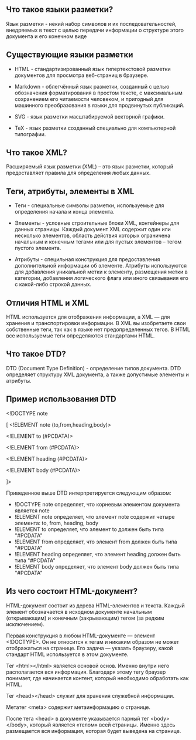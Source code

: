 ## Что такое языки разметки? 

Язык разметки - некий набор символов и их последовательностей, внедряемых в текст с целью передачи информации о структуре этого документа и его конечном виде

## Существующие языки разметки 

- HTML - стандартизированный язык гипертекстовой разметки документов для просмотра веб-страниц в браузере.

- Markdown - облегчённый язык разметки, созданный с целью обозначения форматирования в простом тексте, с максимальным сохранением его читаемости человеком, и пригодный для машинного преобразования в языки для продвинутых публикаций.

- SVG - язык разметки масштабируемой векторной графики.

- TeX - язык разметки созданный специально для компьютерной типографии.

## Что такое XML?

Расширяемый язык разметки (XML) – это язык разметки, который предоставляет правила для определения любых данных.

## Теги, атрибуты, элементы в XML

- Теги - специальные символы разметки, используемые для определения начала и конца элемента.

- Элементы - условные строительные блоки XML, контейнеры для данных страницы. Каждый документ XML содержит один или несколько элементов, область действия которых ограничена начальным и конечным тегами или для пустых элементов – тегом пустого элемента.

- Атрибуты - специльная конструкция для предоставления дополнительной информации об элементе. Атрибуты используются для добавления уникальной метки к элементу, размещения метки в категории, добавления логического флага или иного связывания его с какой-либо строкой данных.

## Отличия HTML и XML

HTML используется для отображения информации, а XML — для хранения и транспортировки информации. В XML вы изобретаете свои собственные теги, так как в языке нет предопределенных тегов. В HTML все используемые теги определяются стандартами HTML.

## Что такое DTD? 

DTD (Document Type Definition) - определение типов документа. DTD определяет структуру XML документа, а также допустимые элементы и атрибуты.

## Пример использования DTD 

\<!DOCTYPE note

[
\<!ELEMENT note (to,from,heading,body)>

\<!ELEMENT to (#PCDATA)>

\<!ELEMENT from (#PCDATA)>

\<!ELEMENT heading (#PCDATA)>

\<!ELEMENT body (#PCDATA)>

]>

Приведенное выше DTD интерпретируется следующим образом:

- !DOCTYPE note определяет, что корневым элементом документа является note
- !ELEMENT note определяет, что элемент note содержит четыре элемента: to, from, heading, body
- !ELEMENT to определяет, что элемент to должен быть типа "#PCDATA"
- !ELEMENT from определяет, что элемент from должен быть типа "#PCDATA"
- !ELEMENT heading определяет, что элемент heading должен быть типа "#PCDATA"
- !ELEMENT body определяет, что элемент body должен быть типа "#PCDATA"

## Из чего состоит HTML-документ?

HTML-документ состоит из дерева HTML-элементов и текста. Каждый элемент обозначается в исходном документе начальным (открывающим) и конечным (закрывающим) тегом (за редким исключением).

Первая конструкция в любом HTML-документе — элемент <!DOCTYPE>. Он не относится к тегам и никаким образом не может отображаться на странице. Его задача — указать браузеру, какой стандарт HTML используется в этом документе.

Тег \<html\>\</html\> является основой основ. Именно внутри него располагается вся информация. Благодаря этому тегу браузер понимает, где начинается контент, который необходимо обработать как HTML.

Тег \<head\>\</head\> служит для хранения служебной информации.

Метатег \<meta\> содержит метаинформацию о странице.

После тега \<head\> в документе указывается парный тег \<body\>\</body\>, который является «телом» всей страницы. Именно здесь размещается вся информация, которая будет выведена на странице.